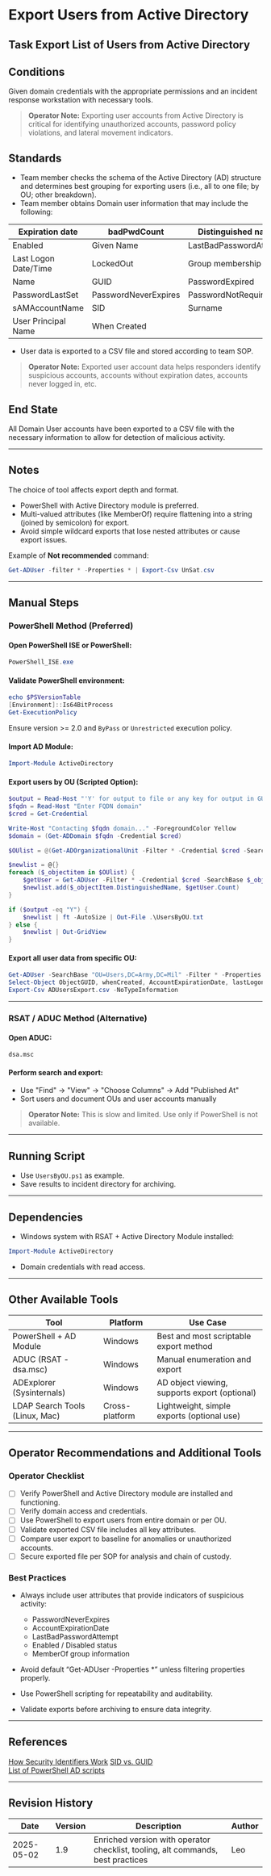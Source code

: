 # Export Users from Active Directory

## Task Export List of Users from Active Directory

## Conditions

Given domain credentials with the appropriate permissions and an incident response workstation with necessary tools.

> **Operator Note:** Exporting user accounts from Active Directory is critical for identifying unauthorized accounts, password policy violations, and lateral movement indicators.

## Standards

* Team member checks the schema of the Active Directory (AD) structure and determines best grouping for exporting users (i.e., all to one file; by OU; other breakdown).  
* Team member obtains Domain user information that may include the following:

| Expiration date | badPwdCount | Distinguished name |
| --- | --- | --- |
| Enabled | Given Name | LastBadPasswordAttempt |
| Last Logon Date/Time | LockedOut | Group membership |
| Name | GUID | PasswordExpired |
| PasswordLastSet | PasswordNeverExpires | PasswordNotRequired |
| sAMAccountName | SID | Surname |
| User Principal Name | When Created | |

* User data is exported to a CSV file and stored according to team SOP.

> **Operator Note:** Exported user account data helps responders identify suspicious accounts, accounts without expiration dates, accounts never logged in, etc.

## End State

All Domain User accounts have been exported to a CSV file with the necessary information to allow for detection of malicious activity.

---

## Notes

The choice of tool affects export depth and format.

- PowerShell with Active Directory module is preferred.
- Multi-valued attributes (like MemberOf) require flattening into a string (joined by semicolon) for export.
- Avoid simple wildcard exports that lose nested attributes or cause export issues.

Example of **Not recommended** command:

```powershell
Get-ADUser -filter * -Properties * | Export-Csv UnSat.csv
```

---

## Manual Steps

### PowerShell Method (Preferred)

#### Open PowerShell ISE or PowerShell:

```powershell
PowerShell_ISE.exe
```

#### Validate PowerShell environment:

```powershell
echo $PSVersionTable
[Environment]::Is64BitProcess
Get-ExecutionPolicy
```

Ensure version >= 2.0 and `ByPass` or `Unrestricted` execution policy.

#### Import AD Module:

```powershell
Import-Module ActiveDirectory
```

#### Export users by OU (Scripted Option):

```powershell
$output = Read-Host "'Y' for output to file or any key for output in GUI table view"
$fqdn = Read-Host "Enter FQDN domain"
$cred = Get-Credential

Write-Host "Contacting $fqdn domain..." -ForegroundColor Yellow
$domain = (Get-ADDomain $fqdn -Credential $cred)

$OUlist = @(Get-ADOrganizationalUnit -Filter * -Credential $cred -SearchBase $domain.DistinguishedName)

$newlist = @{}
foreach ($_objectitem in $OUlist) {
    $getUser = Get-ADUser -Filter * -Credential $cred -SearchBase $_objectItem.DistinguishedName
    $newlist.add($_objectItem.DistinguishedName, $getUser.Count)
}

if ($output -eq "Y") {
    $newlist | ft -AutoSize | Out-File .\UsersByOU.txt
} else {
    $newlist | Out-GridView
}
```

#### Export all user data from specific OU:

```powershell
Get-ADUser -SearchBase "OU=Users,DC=Army,DC=Mil" -Filter * -Properties * |
Select-Object ObjectGUID, whenCreated, AccountExpirationDate, lastLogonTimestamp, @{name="MemberOf";expression={$_.memberof -join ";"}}, PasswordExpired, PasswordLastSet, PasswordNeverExpires, PasswordNotRequired, LastBadPasswordAttempt, badPwdCount, LockedOut |
Export-Csv ADUsersExport.csv -NoTypeInformation
```

---

### RSAT / ADUC Method (Alternative)

#### Open ADUC:

```plaintext
dsa.msc
```

#### Perform search and export:

- Use "Find" → "View" → "Choose Columns" → Add "Published At"
- Sort users and document OUs and user accounts manually

> **Operator Note:** This is slow and limited. Use only if PowerShell is not available.

---

## Running Script

* Use `UsersByOU.ps1` as example.
* Save results to incident directory for archiving.

---

## Dependencies

* Windows system with RSAT + Active Directory Module installed:

```powershell
Import-Module ActiveDirectory
```

* Domain credentials with read access.

---

## Other Available Tools

| Tool | Platform | Use Case |
|------|----------|----------|
| PowerShell + AD Module | Windows | Best and most scriptable export method |
| ADUC (RSAT - dsa.msc) | Windows | Manual enumeration and export |
| ADExplorer (Sysinternals) | Windows | AD object viewing, supports export (optional) |
| LDAP Search Tools (Linux, Mac) | Cross-platform | Lightweight, simple exports (optional use) |

---

## Operator Recommendations and Additional Tools

### Operator Checklist

- [ ] Verify PowerShell and Active Directory module are installed and functioning.
- [ ] Verify domain access and credentials.
- [ ] Use PowerShell to export users from entire domain or per OU.
- [ ] Validate exported CSV file includes all key attributes.
- [ ] Compare user export to baseline for anomalies or unauthorized accounts.
- [ ] Secure exported file per SOP for analysis and chain of custody.

### Best Practices

- Always include user attributes that provide indicators of suspicious activity:
  - PasswordNeverExpires
  - AccountExpirationDate
  - LastBadPasswordAttempt
  - Enabled / Disabled status
  - MemberOf group information

- Avoid default “Get-ADUser -Properties *” unless filtering properties properly.
- Use PowerShell scripting for repeatability and auditability.
- Validate exports before archiving to ensure data integrity.

---

## References

[How Security Identifiers Work](https://technet.microsoft.com/en-us/library/cc778824(v=ws.10).aspx)  
[SID vs. GUID](https://technet.microsoft.com/en-use/library/cc961625.aspx)  
[List of PowerShell AD scripts](https://github.com/WiredPulse/PowerShell)

---

## Revision History

| Date | Version | Description | Author |
|------|---------|-------------|--------|
| 2025-05-02 | 1.9 | Enriched version with operator checklist, tooling, alt commands, best practices | Leo |
